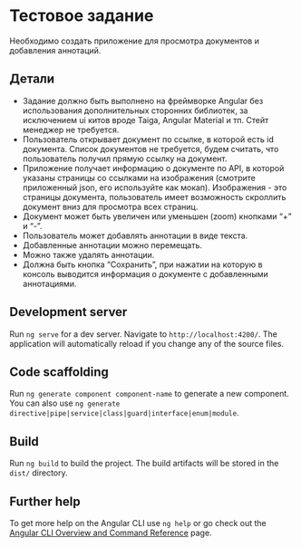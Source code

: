 # Тестовое задание

Необходимо создать приложение для просмотра документов и добавления аннотаций.

## Детали

- Задание должно быть выполнено на фреймворке Angular без использования
дополнительных сторонних библиотек, за исключением ui китов вроде Taiga,
Angular Material и тп. Стейт менеджер не требуется.
- Пользователь открывает документ по ссылке, в которой есть id документа.
Список документов не требуется, будем считать, что пользователь получил
прямую ссылку на документ.
- Приложение получает информацию о документе по API, в которой указаны
страницы со ссылками на изображения (смотрите приложенный json, его
используйте как мокап). Изображения - это страницы документа, пользователь
имеет возможность скроллить документ вниз для просмотра всех страниц.
- Документ может быть увеличен или уменьшен (zoom) кнопками “+” и “-”.
- Пользователь может добавлять аннотации в виде текста.
- Добавленные аннотации можно перемещать.
- Можно также удалять аннотации.
- Должна быть кнопка “Сохранить”, при нажатии на которую в консоль выводится
информация о документе с добавленными аннотациями.

## Development server

Run `ng serve` for a dev server. Navigate to `http://localhost:4200/`. The application will automatically reload if you change any of the source files.

## Code scaffolding

Run `ng generate component component-name` to generate a new component. You can also use `ng generate directive|pipe|service|class|guard|interface|enum|module`.

## Build

Run `ng build` to build the project. The build artifacts will be stored in the `dist/` directory.

## Further help

To get more help on the Angular CLI use `ng help` or go check out the [Angular CLI Overview and Command Reference](https://angular.io/cli) page.
